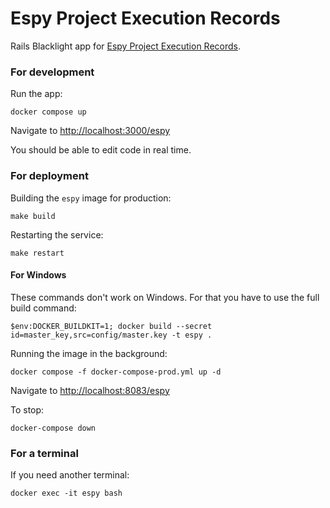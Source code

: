 # Espy Project Execution Records
Rails Blacklight app for [Espy Project Execution Records](https://archives.albany.edu/espy/).


### For development

Run the app:
```
docker compose up
```

Navigate to [http://localhost:3000/espy](http://localhost:3000/espy)

You should be able to edit code in real time.

### For deployment

Building the `espy` image for production:
```
make build
```

Restarting the service:
```
make restart
```

#### For Windows

These commands don't work on Windows. For that you have to use the full build command:
```
$env:DOCKER_BUILDKIT=1; docker build --secret id=master_key,src=config/master.key -t espy .
```

Running the image in the background:
```
docker compose -f docker-compose-prod.yml up -d
```
Navigate to [http://localhost:8083/espy](http://localhost:8083/espy)

To stop:
```
docker-compose down
```

### For a terminal

If you need another terminal:
```
docker exec -it espy bash
```
